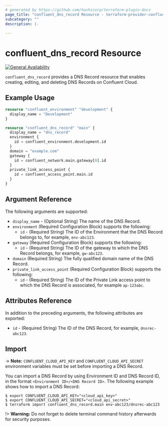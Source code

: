 ```yaml
---
# generated by https://github.com/hashicorp/terraform-plugin-docs
page_title: "confluent_dns_record Resource - terraform-provider-confluent"
subcategory: ""
description: |-
  
---
```


# confluent_dns_record Resource

[![General Availability](https://img.shields.io/badge/Lifecycle%20Stage-General%20Availability-%2345c6e8)](https://docs.confluent.io/cloud/current/api.html#section/Versioning/API-Lifecycle-Policy)

`confluent_dns_record` provides a DNS Record resource that enables creating, editing, and deleting DNS Records on Confluent Cloud.

## Example Usage

```terraform
resource "confluent_environment" "development" {
  display_name = "Development"
}

resource "confluent_dns_record" "main" {
  display_name = "dns_record"
  environment {
    id = confluent_environment.development.id
  }
  domain = "example.com"
  gateway {
    id = confluent_network.main.gateway[0].id
  }
  private_link_access_point {
    id = confluent_access_point.main.id
  }
}
```

<!-- schema generated by tfplugindocs -->
## Argument Reference

The following arguments are supported:

- `display_name` - (Optional String) The name of the DNS Record.
- `environment` (Required Configuration Block) supports the following:
  - `id` - (Required String) The ID of the Environment that the DNS Record belongs to, for example, `env-abc123`.
- `gateway` (Required Configuration Block) supports the following:
  - `id` - (Required String) The ID of the gateway to which the DNS Record belongs, for example, `gw-abc123`.
- `domain` (Required String) The fully qualified domain name of the DNS Record.
- `private_link_access_point` (Required Configuration Block) supports the following:
  - `id` - (Required String) The ID of the Private Link access point to which the DNS Record is associated, for example `ap-123abc`.


## Attributes Reference

In addition to the preceding arguments, the following attributes are exported:

- `id` - (Required String) The ID of the DNS Record, for example, `dnsrec-abc123`.

## Import

-> **Note:** `CONFLUENT_CLOUD_API_KEY` and `CONFLUENT_CLOUD_API_SECRET` environment variables must be set before importing a DNS Record.

You can import a DNS Record by using Environment ID and DNS Record ID, in the format `<Environment ID>/<DNS Record ID>`. The following example shows how to import a DNS Record:

```shell
$ export CONFLUENT_CLOUD_API_KEY="<cloud_api_key>"
$ export CONFLUENT_CLOUD_API_SECRET="<cloud_api_secret>"
$ terraform import confluent_dns_record.main env-abc123/dnsrec-abc123
```

!> **Warning:** Do not forget to delete terminal command history afterwards for security purposes.
